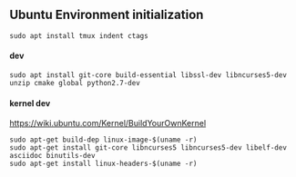 ## Ubuntu Environment initialization

```shell
sudo apt install tmux indent ctags
```

#### dev
```shell
sudo apt install git-core build-essential libssl-dev libncurses5-dev unzip cmake global python2.7-dev
```

#### kernel dev
https://wiki.ubuntu.com/Kernel/BuildYourOwnKernel

```shell
sudo apt-get build-dep linux-image-$(uname -r)
sudo apt-get install git-core libncurses5 libncurses5-dev libelf-dev asciidoc binutils-dev
sudo apt-get install linux-headers-$(uname -r)
```
